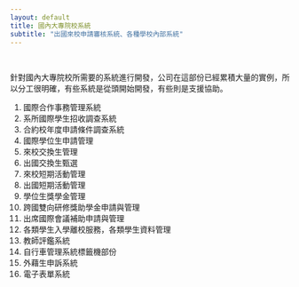 ```yaml
---
layout: default
title: 國內大專院校系統
subtitle: "出國來校申請審核系統、各種學校內部系統"
---
```


<br>

針對國內大專院校所需要的系統進行開發，公司在這部份已經累積大量的實例，所以分工很明確，有些系統是從頭開始開發，有些則是支援協助。

1. 國際合作事務管理系統
2. 系所國際學生招收調查系統
3. 合約校年度申請條件調查系統
4. 國際學位生申請管理
5. 來校交換生管理
6. 出國交換生甄選
7. 來校短期活動管理
8. 出國短期活動管理
9. 學位生獎學金管理
10. 跨國雙向研修獎助學金申請與管理
11. 出席國際會議補助申請與管理
12. 各類學生入學離校服務，各類學生資料管理
13. 教師評鑑系統
14. 自行車管理系統標籤機部份
15. 外藉生申訴系統
16. 電子表單系統
